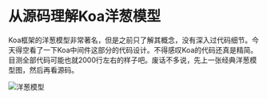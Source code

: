 # 从源码理解Koa洋葱模型

Koa框架的洋葱模型非常著名，但是之前只了解其概念，没有深入过代码细节。今天得空看了一下Koa中间件这部分的代码设计。不得感叹Koa的代码还真是精简。目测全部代码可能也就2000行左右的样子吧。废话不多说，先上一张经典洋葱模型图，然后再看源码。

![洋葱模型]()
